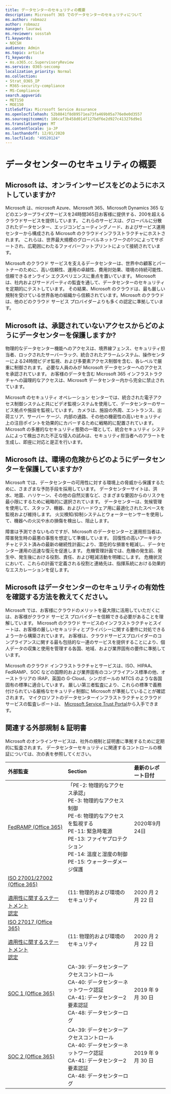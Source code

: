 ```yaml
---
title: データセンターのセキュリティの概要
description: Microsoft 365 でのデータセンターのセキュリティについて
ms.author: robmazz
author: robmazz
manager: laurawi
ms.reviewer: sosstah
f1.keywords:
- NOCSH
audience: Admin
ms.topic: article
f1_keywords:
- ms.o365.cc.SupervisoryReview
ms.service: O365-seccomp
localization_priority: Normal
ms.collection:
- Strat_O365_IP
- M365-security-compliance
- MS-Compliance
search.appverid:
- MET150
- MOE150
titleSuffix: Microsoft Service Assurance
ms.openlocfilehash: 52b8841f8d89571ea73fa469b05a776e0e0d3557
ms.sourcegitcommit: 186caf3b458d014f127bdf6e2d927c413276d9e1
ms.translationtype: MT
ms.contentlocale: ja-JP
ms.lasthandoff: 12/01/2020
ms.locfileid: "49520124"
---
```

# <a name="datacenter-security-overview"></a>データセンターのセキュリティの概要

## <a name="how-does-microsoft-host-its-online-services"></a>Microsoft は、オンラインサービスをどのようにホストしていますか?

Microsoft は、microsoft Azure、Microsoft 365、Microsoft Dynamics 365 などのエンタープライズサービスを24時間365日お客様に提供する、200を超えるクラウドサービスを提供しています。 これらのサービスは、グローバルに分散されたデータセンター、エッジコンピューティングノード、およびサービス運用センターから構成される Microsoft のクラウドインフラストラクチャにホストされます。 これらは、世界最大規模のグローバルネットワークの1つによってサポートされ、広範囲にわたるファイバーフットプリントによって接続されています。

Microsoft のクラウド サービスを支えるデータセンターは、世界中の顧客とパートナーのために、高い信頼性、運用の卓越性、費用対効果、環境の持続可能性、信頼できるオンライン エクスペリエンスに重点を置いています。 Microsoft は、社内およびサードパーティの監査を通して、データセンターのセキュリティを定期的にテストしています。 その結果、Microsoft のクラウドは、最も厳しい規制を受けている世界各地の組織から信頼されています。Microsoft のクラウドは、他のどのクラウド サービス プロバイダーよりも多くの認定に準拠しています。

## <a name="how-does-microsoft-protect-its-datacenters-from-unauthorized-access"></a>Microsoft は、承認されていないアクセスからどのようにデータセンターを保護しますか?

物理的なデータセンター機能へのアクセスは、境界線フェンス、セキュリティ担当者、ロックされたサーバーラック、統合されたアラームシステム、操作センターによる24時間ビデオ監視、および多要素アクセス制御を含む、各レベルで厳重に制御されます。 必要な人員のみが Microsoft データセンターへのアクセスを承認されています。 お客様のデータを含む Microsoft 365 インフラストラクチャへの論理的なアクセスは、Microsoft データセンター内から完全に禁止されています。

Microsoft のセキュリティ オペレーション センターでは、統合された電子アクセス制御システムと共にビデオ監視システムを使用して、データセンターのサービス拠点や施設を監視しています。 カメラは、施設の外周、エントランス、出荷エリア、サーバー ケージ、内部の通路、その他の機密性の高いセキュリティ上の注目ポイントを効果的にカバーするために戦略的に配置されています。 Microsoft の多層的なセキュリティ態勢の一環として、統合セキュリティ システムによって検出された不正な侵入の試みは、セキュリティ担当者へのアラートを生成し、即座に対応と是正を行います。

## <a name="how-does-microsoft-protect-its-datacenters-from-environmental-hazards"></a>Microsoft は、環境の危険からどのようにデータセンターを保護していますか?

Microsoft では、データセンターの可用性に対する環境上の脅威から保護するために、さまざまな予防手段を採用しています。 データセンターサイトは、洪水、地震、ハリケーン、その他の自然災害など、さまざまな要因からのリスクを最小限にするために戦略的に選択されています。 データセンターは、気候管理を使用して、スタッフ、機器、およびハードウェア用に最適化されたスペースを監視および維持します。 火災検知/抑制システムとウォーターセンサーを使用して、機器への火災や水の損傷を検出し、阻止します。

障害は予測できないものですが、Microsoft のデータセンターと運用担当者は、障害発生時の最悪の事態を想定して準備しています。 回復性の高いアーキテクチャとテスト済みの最新の継続性計画により、潜在的な損害を軽減し、データセンター運用の迅速な復元を促進します。 危機管理計画では、危機の発生前、発生中、発生後における役割、責任、および軽減活動を明確にします。 危機状況において、これらの計画で定義される役割と連絡先は、指揮系統における効果的なエスカレーションを促します。

## <a name="how-does-microsoft-verify-the-effectiveness-of-datacenter-security"></a>Microsoft はデータセンターのセキュリティの有効性を確認する方法を教えてください。

Microsoft では、お客様にクラウドのメリットを最大限に活用していただくには、お客様がクラウド サービス プロバイダーを信頼できる必要があることを理解しています。 Microsoft のクラウド サービスのインフラストラクチャとスイートは、お客様の厳しいセキュリティとプライバシーに関する要件に対処できるよう一から構築されています。 お客様は、クラウドサービスプロバイダーのコンプライアンスに関する最も包括的な一連のサービスを提供することにより、個人データの収集と使用を管理する各国、地域、および業界固有の要件に準拠しています。

Microsoft のクラウド インフラストラクチャとサービスは、ISO、HIPAA、FedRAMP、SOC などの国際的および業界固有のコンプライアンス標準の他、オーストラリアの IRAP、英国の G-Cloud、シンガポールの MTCS のような各国固有の標準に適合しています。 厳しい第三者監査により、これらの標準で義務付けられている厳格なセキュリティ制御に Microsoft が準拠していることが確認されます。  マイクロソフトのデータセンターインフラストラクチャとクラウドサービスの監査レポートは、 [Microsoft Service Trust Portal](https://servicetrust.microsoft.com/)から入手できます。

## <a name="related-external-regulations--certifications"></a>関連する外部規制 & 証明書

Microsoft のオンラインサービスは、社外の規制と証明書に準拠するために定期的に監査されます。 データセンターセキュリティに関連するコントロールの検証については、次の表を参照してください。

| **外部監査** | **Section** | **最新のレポート日付** |
|:--------------------|:------------|:-----------------------|  
| [FedRAMP (Office 365)](https://compliance.microsoft.com/compliancemanager) | 「PE-2: 物理的なアクセス承認」 <br> PE-3: 物理的なアクセス制御 <br> PE-6: 物理的なアクセスを監視する <br> PE-11: 緊急時電源 <br> PE-13: ファイヤプロテクション <br> PE-14: 温度と湿度の制御 <br> PE-15: ウォーターダメージ保護 | 2020年9月24日 |
| [ISO 27001/27002 (Office 365)](https://servicetrust.microsoft.com/ViewPage/MSComplianceGuideV3?command=Download&downloadType=Document&downloadId=d7864d4f-e053-4cc4-a964-fa526d07c3be&tab=7027ead0-3d6b-11e9-b9e1-290b1eb4cdeb&docTab=7027ead0-3d6b-11e9-b9e1-290b1eb4cdeb_ISO_Reports) <br><br> [適用性に関するステートメント](https://servicetrust.microsoft.com/ViewPage/MSComplianceGuide?command=Download&downloadType=Document&downloadId=8ee1e46b-2ada-4e7b-bb7d-4c55a8cb6fcd&docTab=4ce99610-c9c0-11e7-8c2c-f908a777fa4d_ISO_Reports) <br> [認定](https://servicetrust.microsoft.com/ViewPage/MSComplianceGuideV3?command=Download&downloadType=Document&downloadId=1e84a14a-2468-45ac-9412-5e53250d57ec&tab=7027ead0-3d6b-11e9-b9e1-290b1eb4cdeb&docTab=7027ead0-3d6b-11e9-b9e1-290b1eb4cdeb_ISO_Reports) | (11: 物理的および環境のセキュリティ | 2020 月 2 月 22 日 |
| [ISO 27017 (Office 365)](https://servicetrust.microsoft.com/ViewPage/MSComplianceGuideV3?command=Download&downloadType=Document&downloadId=d7864d4f-e053-4cc4-a964-fa526d07c3be&tab=7027ead0-3d6b-11e9-b9e1-290b1eb4cdeb&docTab=7027ead0-3d6b-11e9-b9e1-290b1eb4cdeb_ISO_Reports) <br><br> [適用性に関するステートメント](https://servicetrust.microsoft.com/ViewPage/MSComplianceGuide?command=Download&downloadType=Document&downloadId=8ee1e46b-2ada-4e7b-bb7d-4c55a8cb6fcd&docTab=4ce99610-c9c0-11e7-8c2c-f908a777fa4d_ISO_Reports) <br> [認定](https://servicetrust.microsoft.com/ViewPage/MSComplianceGuideV3?command=Download&downloadType=Document&downloadId=70de0999-5451-43a3-9ef4-761e8fbfb1a3&tab=7027ead0-3d6b-11e9-b9e1-290b1eb4cdeb&docTab=7027ead0-3d6b-11e9-b9e1-290b1eb4cdeb_ISO_Reports) | (11: 物理的および環境のセキュリティ | 2020 月 2 月 22 日 |
| [SOC 1 (Office 365)](https://servicetrust.microsoft.com/ViewPage/MSComplianceGuideV3?command=Download&downloadType=Document&downloadId=b07c0f7b-6bd5-4544-8255-7a5f14bf914a&tab=7027ead0-3d6b-11e9-b9e1-290b1eb4cdeb&docTab=7027ead0-3d6b-11e9-b9e1-290b1eb4cdeb_SOC_/_SSAE_16_Reports) | CA-39: データセンターアクセスコントロール <br> CA-40: データセンターネットワーク認証 <br> CA-41: データセンター2要素認証 <br> CA-48: データセンターログ | 2019 年 9 月 30 日 |
| [SOC 2 (Office 365)](https://servicetrust.microsoft.com/ViewPage/MSComplianceGuideV3?command=Download&downloadType=Document&downloadId=fa062990-e758-4ddc-ace3-7fb21a301d09&tab=7027ead0-3d6b-11e9-b9e1-290b1eb4cdeb&docTab=7027ead0-3d6b-11e9-b9e1-290b1eb4cdeb_SOC_/_SSAE_16_Rep-11e9-b9e1-290b1eb4cdeb_SOC_/_SSAE_16_Reports) | CA-39: データセンターアクセスコントロール <br> CA-40: データセンターネットワーク認証 <br> CA-41: データセンター2要素認証 <br> CA-48: データセンターログ | 2019 年 9 月 30 日 |
